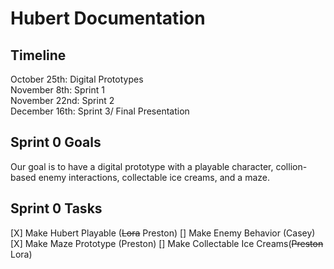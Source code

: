 # Hubert Documentation

## Timeline
October 25th: Digital Prototypes <br>
November 8th: Sprint 1 <br>
November 22nd: Sprint 2 <br>
December 16th: Sprint 3/ Final Presentation <br>

## Sprint 0 Goals
Our goal is to have a digital prototype with a playable character, collion-based enemy interactions, collectable ice creams, and a maze.
## Sprint 0 Tasks
[X] Make Hubert Playable (~~Lora~~ Preston)
[] Make Enemy Behavior (Casey)
[X] Make Maze Prototype (Preston)
[] Make Collectable Ice Creams(~~Preston~~ Lora)

